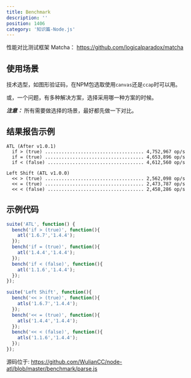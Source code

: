 ```yaml
---
title: Benchmark
description: ''
position: 1406
category: '知识篇-Node.js'
---
```


性能对比测试框架 Matcha： <https://github.com/logicalparadox/matcha>

## 使用场景

技术选型，如图形验证码，在NPM包选取使用`canvas`还是`ccap`时可以用。

或，一个问题，有多种解决方案，选择采用哪一种方案的时候。

***注意：*** 所有需要做选择的场景，最好都先做一下对比。

## 结果报告示例

```
ATL (After v1.0.1)
  if > (true) .................................... 4,752,967 op/s
  if = (true) .................................... 4,653,896 op/s
  if < (false) ................................... 4,612,560 op/s

Left Shift (ATL v1.0.0)
  << > (true) .................................... 2,562,098 op/s
  << = (true) .................................... 2,473,787 op/s
  << < (false) ................................... 2,458,286 op/s
```

## 示例代码

```js
suite('ATL', function() {
  bench('if > (true)', function(){
    atl('1.6.7','1.4.4');
  });
  bench('if = (true)', function(){
    atl('1.4.4','1.4.4');
  });
  bench('if < (false)', function(){
    atl('1.1.6','1.4.4');
  });
});

suite('Left Shift', function(){
  bench('<< > (true)', function(){
    atls('1.6.7','1.4.4');
  });
  bench('<< = (true)', function(){
    atls('1.4.4','1.4.4');
  });
  bench('<< < (false)', function(){
    atls('1.1.6','1.4.4');
  });
});
```

源码位于: <https://github.com/WulianCC/node-atl/blob/master/benchmark/parse.js>
